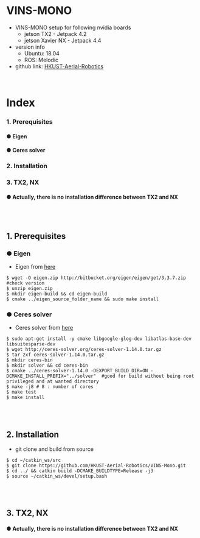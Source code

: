 # VINS-MONO
+ VINS-MONO setup for following nvidia boards
    + jetson TX2 - Jetpack 4.2
    + jetson Xavier NX - Jetpack 4.4
+ version info
    + Ubuntu: 18.04 
    + ROS: Melodic 
+ github link: [HKUST-Aerial-Robotics](https://github.com/HKUST-Aerial-Robotics/VINS-Mono)
<br>

# Index
### 1. Prerequisites
####    ● Eigen
####    ● Ceres solver
### 2. Installation
### 3. TX2, NX
####    ● Actually, there is no installation difference between TX2 and NX
<br><br>

## 1. Prerequisites
### ● Eigen
+ Eigen from [here](http://eigen.tuxfamily.org/index.php?title=Main_Page)
```
$ wget -O eigen.zip http://bitbucket.org/eigen/eigen/get/3.3.7.zip #check version
$ unzip eigen.zip
$ mkdir eigen-build && cd eigen-build
$ cmake ../eigen_source_folder_name && sudo make install
```
### ● Ceres solver
+ Ceres solver from [here](http://ceres-solver.org/installation.html)
```
$ sudo apt-get install -y cmake libgoogle-glog-dev libatlas-base-dev libsuitesparse-dev
$ wget http://ceres-solver.org/ceres-solver-1.14.0.tar.gz
$ tar zxf ceres-solver-1.14.0.tar.gz
$ mkdir ceres-bin
$ mkdir solver && cd ceres-bin
$ cmake ../ceres-solver-1.14.0 -DEXPORT_BUILD_DIR=ON -DCMAKE_INSTALL_PREFIX="../solver"  #good for build without being root privileged and at wanted directory
$ make -j8 # 8 : number of cores
$ make test
$ make install
```
<br><br>

## 2. Installation
+ git clone and build from source
```
$ cd ~/catkin_ws/src
$ git clone https://github.com/HKUST-Aerial-Robotics/VINS-Mono.git
$ cd ../ && catkin build -DCMAKE_BUILDTYPE=Release -j3
$ source ~/catkin_ws/devel/setup.bash
```
<br><br>

## 3. TX2, NX
#### ● Actually, there is no installation difference between TX2 and NX

